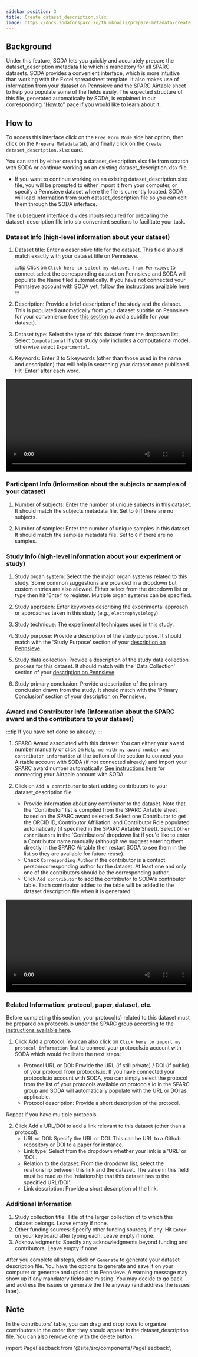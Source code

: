 ```yaml
---
sidebar_position: 3
title: Create dataset_description.xlsx
image: https://docs.sodaforsparc.io/thumbnails/prepare-metadata/create-dataset-description.png
---
```


## Background

Under this feature, SODA lets you quickly and accurately prepare the dataset_description metadata file which is mandatory for all SPARC datasets. SODA provides a convenient interface, which is more intuitive than working with the Excel spreadsheet template. It also makes use of information from your dataset on Pennsieve and the SPARC Airtable sheet to help you populate some of the fields easily. The expected structure of this file, generated automatically by SODA, is explained in our corresponding "[How to](../how-to/how-to-structure-the-dataset-description-metadata-file.md)" page if you would like to learn about it.

## How to

To access this interface click on the `Free Form Mode` side bar option, then click on the `Prepare Metadata` tab, and finally click on the `Create dataset_description.xlsx` card.

You can start by either creating a dataset_description.xlsx file from scratch with SODA or continue working on an existing dataset_description.xlsx file.

- If you want to continue working on an existing dataset_description.xlsx file, you will be prompted to either import it from your computer, or specify a Pennsieve dataset where the file is currently located. SODA will load information from such dataset_description file so you can edit them through the SODA interface.

The subsequent interface divides inputs required for preparing the dataset_description file into six convenient sections to facilitate your task.

### Dataset Info (high-level information about your dataset)

1. Dataset title: Enter a descriptive title for the dataset. This field should match exactly with your dataset title on Pennsieve.

   :::tip
   Click on `Click here to select my dataset from Pennsieve` to connect select the corresponding dataset on Pennsieve and SODA will populate the Name filed automatically. If you have not connected your Pennsieve account with SODA yet, [follow the instructions available here](../manage-dataset/connect-your-pennsieve-account-with-soda).
   :::

2. Description: Provide a brief description of the study and the dataset. This is populated automatically from your dataset subtitle on Pennsieve for your convenience (see [this section](../manage-dataset/add-edit-description) to add a subtitle for your dataset).

3. Dataset type: Select the type of this dataset from the dropdown list. Select `Computational` if your study only includes a computational model, otherwise select `Experimental`.

4. Keywords: Enter 3 to 5 keywords (other than those used in the name and description) that will help in searching your dataset once published. Hit 'Enter' after each word.

<video
   controls
   width="100%"
   src="https://github.com/fairdataihub/SODA-for-SPARC/raw/main/docs/documentation/Videos/DD-datasetInfo.mp4"
/>

### Participant Info (information about the subjects or samples of your dataset)

1. Number of subjects: Enter the number of unique subjects in this dataset. It should match the subjects metadata file. Set to `0` if there are no subjects.

2. Number of samples: Enter the number of unique samples in this dataset. It should match the samples metadata file. Set to `0` if there are no samples.

### Study Info (high-level information about your experiment or study)

1. Study organ system: Select the the major organ systems related to this study. Some common suggestions are provided in a dropdown but custom entries are also allowed. Either select from the dropdown list or type then hit 'Enter' to register. Multiple organ systems can be specified.

2. Study approach: Enter keywords describing the experimental approach or approaches taken in this study (e.g., `electrophysiology`).

3. Study technique: The experimental techniques used in this study.

4. Study purpose: Provide a description of the study purpose. It should match with the 'Study Purpose' section of your [description on Pennsieve](../manage-dataset/add-edit-description).

5. Study data collection: Provide a description of the study data collection process for this dataset. It should match with the 'Data Collection' section of your [description on Pennsieve](../manage-dataset/add-edit-description).

6. Study primary conclusion: Provide a description of the primary conclusion drawn from the study. It should match with the 'Primary Conclusion' section of your [description on Pennsieve](../manage-dataset/add-edit-description).

### Award and Contributor Info (information about the SPARC award and the contributors to your dataset)

:::tip
If you have not done so already,
:::

1. SPARC Award associated with this dataset: You can either your award number manually or click on `Help me with my award number and contributor information` at the bottom of the section to connect your Airtable account with SODA (if not connected already) and import your SPARC award number automatically. [See instructions here](./connect-your-airtable-account-with-soda.md) for connecting your Airtable account with SODA.

2. Click on `Add a contributor` to start adding contributors to your dataset_description file.
   - Provide information about any contributor to the dataset. Note that the 'Contributor' list is compiled from the SPARC Airtable sheet based on the SPARC award selected. Select one Contributor to get the ORCID ID, Contributor Affiliation, and Contributor Role populated automatically (if specified in the SPARC Airtable Sheet). Select `Other contributors` in the 'Contributors' dropdown list if you'd like to enter a Contributor name manually (although we suggest entering them directly in the SPARC Airtable then restart SODA to see them in the list so they are available for future reuse).
   - Check `Corresponding Author` if the contributor is a contact person/corresponding author for the dataset. At least one and only one of the contributors should be the corresponding author.
   - Click `Add contributor` to add the contributor to SODA's contributor table. Each contributor added to the table will be added to the dataset description file when it is generated.

<video
   controls
   width="100%"
   src="https://github.com/fairdataihub/SODA-for-SPARC/raw/main/docs/documentation/Videos/dd-awardInfo.mp4"
/>

### Related Information: protocol, paper, dataset, etc.

Before completing this section, your protocol(s) related to this dataset must be prepared on protocols.io under the SPARC group according to the [instructions available here](https://sparc.science/help/1slXZSS2XtTYQsdY6mEJi5).

1. Click Add a protocol. You can also click on `Click here to import my protocol information` first to connect your protocols.io account with SODA which would facilitate the next steps:

   - Protocol URL or DOI: Provide the URL (if still private) / DOI (if public) of your protocol from protocols.io. If you have connected your protocols.io account with SODA, you can simply select the protocol from the list of your protocols available on protocols.io in the SPARC group and SODA will automatically populate with the URL or DOI as applicable.
   - Protocol description: Provide a short description of the protocol.

Repeat if you have multiple protocols.

2. Click Add a URL/DOI to add a link relevant to this dataset (other than a protocol).
   - URL or DOI: Specify the URL or DOI. This can be URL to a Github repository or DOI to a paper for instance.
   - Link type: Select from the dropdown whether your link is a 'URL' or 'DOI'.
   - Relation to the dataset: From the dropdown list, select the relationship between this link and the dataset. The value in this field must be read as the 'relationship that this dataset has to the specified URL/DOI'.
   - Link description: Provide a short description of the link.

### Additional Information

1.  Study collection title: Title of the larger collection of to which this dataset belongs. Leave empty if none.
2.  Other funding sources: Specify other funding sources, if any. Hit `Enter` on your keyboard after typing each. Leave empty if none.
3.  Acknowledgments: Specify any acknowledgments beyond funding and contributors. Leave empty if none.

After you complete all steps, click on `Generate` to generate your dataset description file. You have the options to generate and save it on your computer or generate and upload it to Pennsieve. A warning message may show up if any mandatory fields are missing. You may decide to go back and address the issues or generate the file anyway (and address the issues later).

## Note

In the contributors' table, you can drag and drop rows to organize contributors in the order that they should appear in the dataset_description file. You can also remove one with the delete button.

import PageFeedback from '@site/src/components/PageFeedback';

<PageFeedback />
